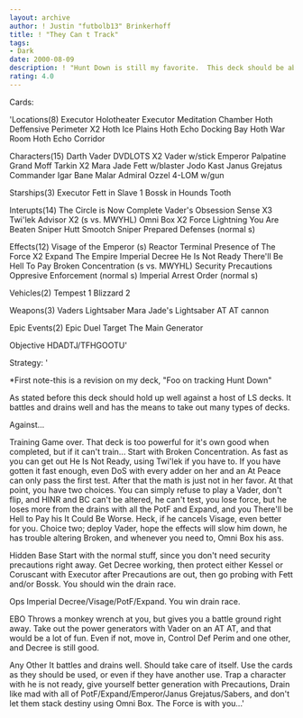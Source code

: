 ```yaml
---
layout: archive
author: ! Justin "futbolb13" Brinkerhoff
title: ! "They Can t Track"
tags:
- Dark
date: 2000-08-09
description: ! "Hunt Down is still my favorite.  This deck should be able to take just about anything."
rating: 4.0
---
```

Cards: 

'Locations(8)
Executor Holotheater
Executor Meditation Chamber
Hoth Deffensive Perimeter X2
Hoth Ice Plains
Hoth Echo Docking Bay
Hoth War Room
Hoth Echo Corridor

Characters(15)
Darth Vader
DVDLOTS X2
Vader w/stick
Emperor Palpatine
Grand Moff Tarkin X2
Mara Jade
Fett w/blaster
Jodo Kast
Janus Grejatus
Commander Igar
Bane Malar
Admiral Ozzel
4-LOM w/gun

Starships(3)
Executor
Fett in Slave 1
Bossk in Hounds Tooth

Interupts(14)
The Circle is Now Complete
Vader's Obsession
Sense X3
Twi'lek Advisor X2 (s vs. MWYHL)
Omni Box X2
Force Lightning
You Are Beaten Sniper
Hutt Smootch
Sniper
Prepared Defenses (normal s)

Effects(12)
Visage of the Emperor (s)
Reactor Terminal
Presence of The Force X2
Expand The Empire
Imperial Decree
He Is Not Ready
There'll Be Hell To Pay
Broken Concentration (s vs. MWYHL)
Security Precautions
Oppresive Enforcement (normal s)
Imperial Arrest Order (normal s)


Vehicles(2)
Tempest 1
Blizzard 2

Weapons(3)
Vaders Lightsaber
Mara Jade's Lightsaber
AT AT cannon

Epic Events(2)
Epic Duel
Target The Main Generator

Objective
HDADTJ/TFHGOOTU'

Strategy: '

*First note-this is a revision on my deck, "Foo on tracking Hunt Down"

As stated before this deck should hold up well against a host of LS decks.  It battles and drains well and has the means to take out many types of decks.

Against...

Training  Game over.  That deck is too powerful for it's own good when completed, but if it can't train...  Start with Broken Concentration.  As fast as you can get out He Is Not Ready, using Twi'lek if you have to.  If you have gotten it fast enough, even DoS with every adder on her and an At Peace can only pass the first test.	After that the math is just not in her favor.  At that point, you have two choices.  You can simply refuse to play a Vader, don't flip, and HINR and BC can't be altered, he can't test, you lose force, but he loses more from the drains with all the PotF and Expand, and you There'll be Hell to Pay his It Could Be Worse.  Heck, if he cancels Visage, even better for you.  Choice two; deploy Vader, hope the effects will slow him down, he has trouble altering Broken, and whenever you need to, Omni Box his ass.

Hidden Base Start with the normal stuff, since you don't need security precautions right away.  Get Decree working, then protect either Kessel or Coruscant with Executor after Precautions are out, then go probing with Fett and/or Bossk.	You should win the drain race.

Ops Imperial Decree/Visage/PotF/Expand.  You win drain race.

EBO  Throws a monkey wrench at you, but gives you a battle ground right away.	Take out the power generators with Vader on an AT AT, and that would be a lot of fun.  Even if not, move in, Control Def Perim and one other, and Decree is still good.

Any Other  It battles and drains well.  Should take care of itself.  Use the cards as they should be used, or even if they have another use.  Trap a character with he is not ready, give yourself better generation with Precautions, Drain like mad with all of PotF/Expand/Emperor/Janus Grejatus/Sabers, and don't let them stack destiny using Omni Box. The Force is with you...'